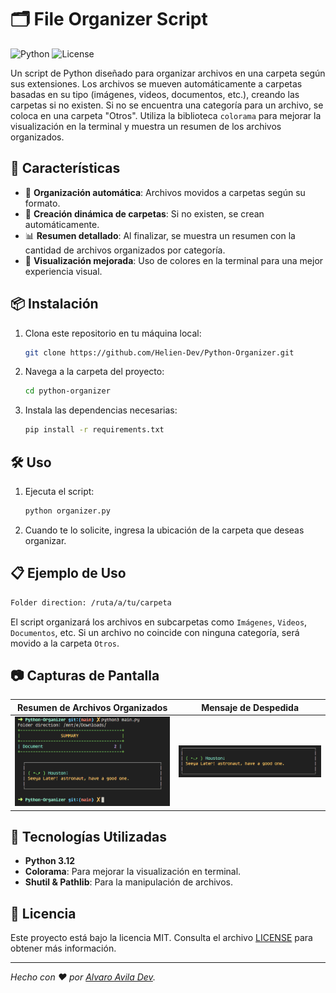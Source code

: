 
# 🗂️ File Organizer Script

![Python](https://img.shields.io/badge/Python-3.12-blue.svg) 
![License](https://img.shields.io/badge/License-MIT-green.svg)

Un script de Python diseñado para organizar archivos en una carpeta según sus extensiones. Los archivos se mueven automáticamente a carpetas basadas en su tipo (imágenes, videos, documentos, etc.), creando las carpetas si no existen. Si no se encuentra una categoría para un archivo, se coloca en una carpeta "Otros". Utiliza la biblioteca `colorama` para mejorar la visualización en la terminal y muestra un resumen de los archivos organizados.

## 🚀 Características

- 📂 **Organización automática**: Archivos movidos a carpetas según su formato.
- 📁 **Creación dinámica de carpetas**: Si no existen, se crean automáticamente.
- 📊 **Resumen detallado**: Al finalizar, se muestra un resumen con la cantidad de archivos organizados por categoría.
- 🎨 **Visualización mejorada**: Uso de colores en la terminal para una mejor experiencia visual.

## 📦 Instalación

1. Clona este repositorio en tu máquina local:
   ```bash
   git clone https://github.com/Helien-Dev/Python-Organizer.git
   ```

2. Navega a la carpeta del proyecto:
   ```bash
   cd python-organizer
   ```

3. Instala las dependencias necesarias:
   ```bash
   pip install -r requirements.txt
   ```

## 🛠️ Uso

1. Ejecuta el script:
   ```bash
   python organizer.py
   ```

2. Cuando te lo solicite, ingresa la ubicación de la carpeta que deseas organizar.

## 📋 Ejemplo de Uso

```bash
Folder direction: /ruta/a/tu/carpeta
```

El script organizará los archivos en subcarpetas como `Imágenes`, `Videos`, `Documentos`, etc. Si un archivo no coincide con ninguna categoría, será movido a la carpeta `Otros`.

## 📷 Capturas de Pantalla

| Resumen de Archivos Organizados | Mensaje de Despedida |
| :-----------------------------: | :------------------: |
| ![summary](./images/Screenshot.png) | ![message](./images/Message.png) |

## 🤖 Tecnologías Utilizadas

- **Python 3.12**
- **Colorama**: Para mejorar la visualización en terminal.
- **Shutil & Pathlib**: Para la manipulación de archivos.

## 📝 Licencia

Este proyecto está bajo la licencia MIT. Consulta el archivo [LICENSE](LICENSE) para obtener más información.

---

_Hecho con ❤️ por [Alvaro Avila Dev](https://github.com/Helien-Dev)._
